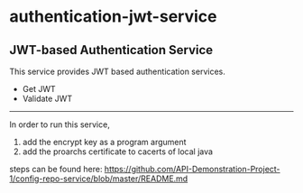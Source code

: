 # authentication-jwt-service
JWT-based Authentication Service
-----------------------------------



This service provides JWT based authentication services.
  * Get JWT
  * Validate JWT
  
-----------------------------------

In order to run this service, 

1. add the encrypt key as a program argument
2. add the proarchs certificate to cacerts of local java

steps can be found here: https://github.com/API-Demonstration-Project-1/config-repo-service/blob/master/README.md
